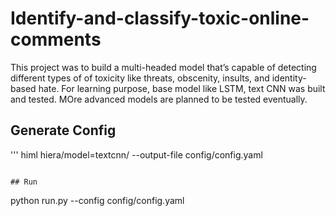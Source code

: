 # Identify-and-classify-toxic-online-comments
 This project was to build a multi-headed model that’s capable of detecting different types of of toxicity like threats, obscenity, insults, and identity-based hate. For learning purpose, base model like LSTM, text CNN was built and tested. MOre advanced models are planned to be tested eventually. 
 
## Generate Config
'''
himl hiera/model=textcnn/ --output-file config/config.yaml
```

## Run 
```
python run.py --config config/config.yaml 
```
